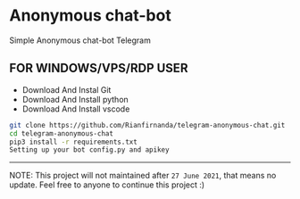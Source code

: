 # Anonymous chat-bot

Simple Anonymous chat-bot Telegram


## FOR WINDOWS/VPS/RDP USER

* Download And Instal Git
* Download And Install python
* Download And Install vscode 
```bash
git clone https://github.com/Rianfirnanda/telegram-anonymous-chat.git
cd telegram-anonymous-chat
pip3 install -r requirements.txt
Setting up your bot config.py and apikey
```

---------


NOTE: This project will not maintained after `27 June 2021`, that means no update. Feel free to anyone to continue this project :)
